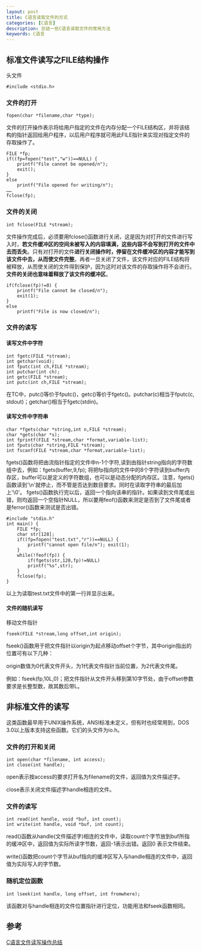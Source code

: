 ```yaml
---
layout: post
title: C语言读取文件的方式
categories: [C语言]
description: 总结一些C语言读取文件的常用方法
keywords: C语言
---
```


## 标准文件读写之FILE结构操作

头文件

```
#include <stdio.h>
```

### 文件的打开

```
fopen(char *filename,char *type);
```

文件的打开操作表示将给用户指定的文件在内存分配一个FILE结构区，并将该结构的指针返回给用户程序，以后用户程序就可用此FILE指针来实现对指定文件的存取操作了。

```
FILE *fp;  
if((fp=fopen("test","w"))==NULL) {  
    printf("File cannot be opened/n");  
    exit();  
}  
else  
    printf("File opened for writing/n");  
……  
fclose(fp); 
```

### 文件的关闭

```
int fclose(FILE *stream); 
```

文件操作完成后，必须要用fclose()函数进行关闭，这是因为对打开的文件进行写入时，**若文件缓冲区的空间未被写入的内容填满，这些内容不会写到打开的文件中去而丢失**。只有对打开的文件**进行关闭操作时，停留在文件缓冲区的内容才能写到该文件中去，从而使文件完整**。再者一旦关闭了文件，该文件对应的FILE结构将被释放，从而使关闭的文件得到保护，因为这时对该文件的存取操作将不会进行。**文件的关闭也意味着释放了该文件的缓冲区**。

```
if(fclose(fp)!=0) {
    printf("File cannot be closed/n");
    exit(1);
}   
else  
    printf("File is now closed/n");
``` 

### 文件的读写

#### 读写文件中字符

```
int fgetc(FILE *stream);
int getchar(void);
int fputc(int ch,FILE *stream);
int putchar(int ch); 
int getc(FILE *stream); 
int putc(int ch,FILE *stream); 
```

在TC中，putc()等价于fputc()，getc()等价于fgetc()。putchar(c)相当于fputc(c, stdout)；getchar()相当于fgetc(stdin)。

#### 读写文件中字符串

```
char *fgets(char *string,int n,FILE *stream); 
char *gets(char *s); 
int fprintf(FILE *stream,char *format,variable-list); 
int fputs(char *string,FILE *stream);
int fscanf(FILE *stream,char *format,variable-list); 
```

fgets()函数将把由流指针指定的文件中n-1个字符,读到由指针string指向的字符数组中去，例如：fgets(buffer,9,fp); 将把fp指向的文件中的8个字符读到buffer内存区，buffer可以是定义的字符数组，也可以是动态分配的内存区。注意，fgets()函数读到'\\n'就停止，而不管是否达到数目要求。同时在读取字符串的最后加上'\\0'。 fgets()函数执行完以后，返回一个指向该串的指针。如果读到文件尾或出错，则均返回一个空指针NULL，所以要用feof()函数来测定是否到了文件尾或者是ferror()函数来测试是否出错。

```
#include "stdio.h"   
int main() {  
    FILE *fp;   
    char str[128];   
    if((fp=fopen("test.txt","r"))==NULL) {  
        printf("cannot open file/n"); exit(1);  
    }   
    while(!feof(fp)) {  
        if(fgets(str,128,fp)!=NULL)  
        printf("%s",str);  
    }  
    fclose(fp);  
}   
```

以上为读取test.txt文件中的第一行并显示出来。

#### 文件的随机读写

移动文件指针

```
fseek(FILE *stream,long offset,int origin);
```

fseek()函数用于把文件指针以origin为起点移动offset个字节，其中origin指出的位置可有以下几种：

origin数值为0代表文件开头，为1代表文件指针当前位置，为2代表文件尾。

例如：fseek(fp,10L,0)；把文件指针从文件开头移到第10字节处，由于offset参数要求是长整型数，故其数后带L。

## 非标准文件的读写

这类函数最早用于UNIX操作系统，ANSI标准未定义，但有时也经常用到，DOS 3.0以上版本支持这些函数。它们的头文件为io.h。

### 文件的打开和关闭

```
int open(char *filename, int access);
int close(int handle);
```

open表示按access的要求打开名为filename的文件，返回值为文件描述字。

close表示关闭文件描述字handle相连的文件。

### 文件的读写

```
int read(int handle, void *buf, int count);
int write(int handle, void *buf, int count);
```

read()函数从handle(文件描述字)相连的文件中，读取count个字节放到buf所指的缓冲区中，返回值为实际所读字节数，返回-1表示出错。返回0 表示文件结束。

write()函数把count个字节从buf指向的缓冲区写入与handle相连的文件中，返回值为实际写入的字节数。

### 随机定位函数

```
int lseek(int handle, long offset, int fromwhere); 
```

该函数对与handle相连的文件位置指针进行定位，功能用法和fseek函数相同。

## 参考

[C语言文件读写操作总结](http://blog.csdn.net/strongwangjiawei/article/details/7786085/)
